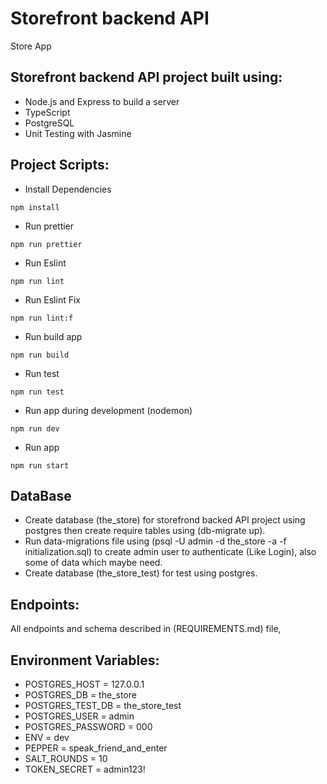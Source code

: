 # Storefront backend API
Store App 

## Storefront backend API project built using:
- Node.js and Express to build a server
- TypeScript 
- PostgreSQL
- Unit Testing with Jasmine

## Project Scripts:
- Install Dependencies
```
npm install
```
- Run prettier
```
npm run prettier
```
 - Run Eslint
```
npm run lint
```
 - Run Eslint Fix
```
npm run lint:f
```
- Run build app
```
npm run build
```
- Run test
```
npm run test
```
- Run app during development (nodemon)
```
npm run dev
```
- Run app
```
npm run start
```

## DataBase
- Create database (the_store) for storefrond backed API project using postgres then create require tables using (db-migrate up).
- Run data-migrations file using (psql -U admin -d the_store -a -f initialization.sql) to create admin user to authenticate (Like Login), also some of data which maybe need. 
- Create database (the_store_test) for test using postgres.
  
## Endpoints:
All endpoints and schema described in (REQUIREMENTS.md) file, 
 
## Environment Variables:
- POSTGRES_HOST = 127.0.0.1
- POSTGRES_DB = the_store
- POSTGRES_TEST_DB = the_store_test
- POSTGRES_USER = admin
- POSTGRES_PASSWORD = 000
- ENV = dev
- PEPPER = speak_friend_and_enter
- SALT_ROUNDS = 10
- TOKEN_SECRET = admin123!
 
 
 
 